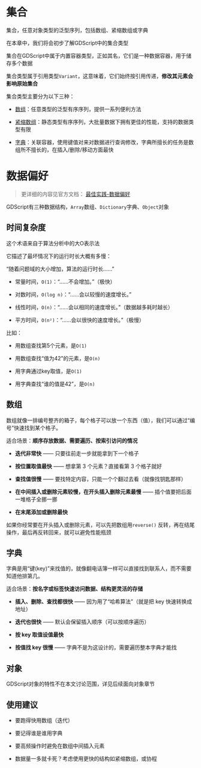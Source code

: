 # 集合

集合，任意对象类型的泛型序列，包括数组、紧缩数组或字典



在本章中，我们将会初步了解GDScript中的集合类型

集合在GDScript中属于内置容器类型，正如其名，它们是一种数据容器，用于储存多个数据



集合类型属于引用类型`Variant`，这意味着，它们始终按引用传递，**修改其元素会影响原始集合**



集合类型主要分为以下三种：

* [数组](7.1.array.md)：任意类型的泛型有序序列，提供一系列便利方法

* [紧缩数组](7.2.packed-array.md)：静态类型有序序列，大批量数据下拥有更佳的性能，支持的数据类型有限

* [字典](7.3.dictionary.md)：关联容器，使用键值对来对数据进行查询修改，字典所擅长的任务是数组所不擅长的，在插入/删除/移动方面最快



# 数据偏好

> 更详细的内容见官方文档： [最佳实践-数据偏好](https://docs.godotengine.org/zh-cn/4.x/tutorials/best_practices/data_preferences.html)

GDScript有三种数据结构，`Array`数组、`Dictionary`字典、`Object`对象

## 时间复杂度

这个术语来自于算法分析中的大O表示法

它描述了最坏情况下的运行时长大概有多慢：

“随着问题域的大小增加，算法的运行时长……”

* 常量时间，`O(1)`：“……不会增加。”（极快）

* 对数时间，`O(log n)`：“……会以较慢的速度增长。”

* 线性时间，`O(n)`：“……会以相同的速度增长。”（数据越多耗时越长）

* 平方时间，`O(n²)`：“……会以很快的速度增长。”（极慢）

比如：

* 用数组查找第5个元素，是`O(1)`

* 用数组查找“值为42”的元素，是`O(n)`

* 用字典通过key取值，是`O(1)`

* 用字典查找“谁的值是42”，是`O(n)`

## 数组

数组就像一排编号整齐的箱子，每个格子可以放一个东西（值），我们可以通过“编号”快速找到某个格子。

适合场景：**顺序存放数据、需要遍历、按索引访问的情况**

* **迭代非常快** —— 只要往前走一步就能拿到下一个格子

* **按位置取值最快** —— 想拿第 3 个元素？直接看第 3 个格子就好

* **查找值很慢** —— 要找特定内容，只能一个个翻过去看（就像找钥匙那样）

* **在中间插入或删除元素较慢，在开头插入删除元素最慢** —— 插个值要把后面一堆格子全挪一挪

* **在末尾添加或删除最快**

如果你经常要在开头插入或删除元素，可以先把数组用`reverse()` 反转，再在结尾操作，最后再反转回来，就可以避免性能瓶颈

## 字典

字典是用“键(key)”来找值的，就像翻电话簿一样可以直接找到联系人，而不需要知道他排第几。

适合场景：**按名字或标签快速访问数据、结构更灵活的存储**

* **插入、删除、查找都很快** —— 因为用了“哈希算法”（就是把 key 快速转换成地址）

* **迭代也很快** —— 默认会保留插入顺序（可以按顺序遍历）

* **按 key 取值设值最快**

* **按值找 key 很慢** —— 字典不是为这设计的，需要遍历整本字典才能找

## 对象

GDScript对象的特性不在本文讨论范围，详见后续面向对象章节



## 使用建议

* 要跑得快用数组（迭代）

* 要记得谁是谁用字典

* 要高频操作时避免在数组中间插入元素

* 数据量一多就卡死？考虑使用更快的结构如紧缩数组，或协程

